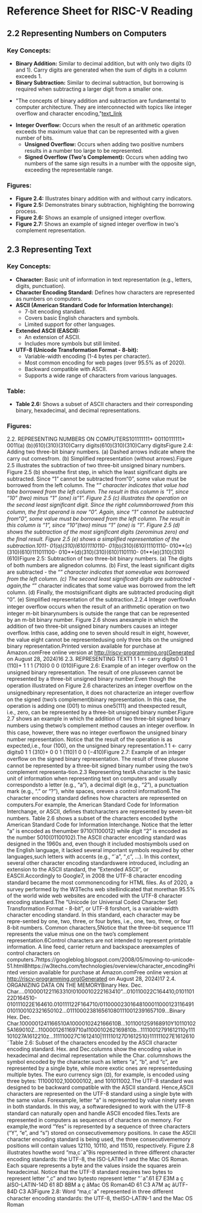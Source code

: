 # Reference Sheet for RISC-V Reading

## 2.2 Representing Numbers on Computers

### Key Concepts:

*   **Binary Addition:** Similar to decimal addition, but with only two digits (0 and 1). Carry digits are generated when the sum of digits in a column exceeds 1.
*   **Binary Subtraction:** Similar to decimal subtraction, but borrowing is required when subtracting a larger digit from a smaller one.

- "The concepts of binary addition and subtraction are fundamental to computer architecture. They are interconnected with topics like integer overflow and character encoding,"[text_link](binary-arithmetic-reflecton.md)



*   **Integer Overflow:** Occurs when the result of an arithmetic operation exceeds the maximum value that can be represented with a given number of bits.
    *   **Unsigned Overflow:** Occurs when adding two positive numbers results in a number too large to be represented.
    *   **Signed Overflow (Two's Complement):** Occurs when adding two numbers of the same sign results in a number with the opposite sign, exceeding the representable range.

### Figures:

*   **Figure 2.4:** Illustrates binary addition with and without carry indicators.
*   **Figure 2.5:** Demonstrates binary subtraction, highlighting the borrowing process.
*   **Figure 2.6:** Shows an example of unsigned integer overflow.
*   **Figure 2.7:** Shows an example of signed integer overflow in two's complement representation.

## 2.3 Representing Text

### Key Concepts:

*   **Character:** Basic unit of information in text representation (e.g., letters, digits, punctuation).
*   **Character Encoding Standard:** Defines how characters are represented as numbers on computers.
*   **ASCII (American Standard Code for Information Interchange):**
    *   7-bit encoding standard.
    *   Covers basic English characters and symbols.
    *   Limited support for other languages.
*   **Extended ASCII (EASCII):**
    *   An extension of ASCII.
    *   Includes more symbols but still limited.
*   **UTF-8 (Unicode Transformation Format - 8-bit):**
    *   Variable-width encoding (1-4 bytes per character).
    *   Most common encoding for web pages (over 95.5% as of 2020).
    *   Backward compatible with ASCII.
    *   Supports a wide range of characters from various languages.

### Table:

*   **Table 2.6:** Shows a subset of ASCII characters and their corresponding binary, hexadecimal, and decimal representations.

### Figures:
2.2. REPRESENTING NUMBERS ON COMPUTERS101111111+ 00110111111+ 0011(a) (b)(610)(310)(310)Carry digits(610)(310)(310)Carry digitsFigure 2.4: Adding two three-bit binary numbers. (a) Dashed arrows indicate where the carry out comesfrom. (b) Simpliﬁed representation (without arrows).Figure 2.5 illustrates the subtraction of two three-bit unsigned binary numbers. Figure 2.5 (b) showsthe ﬁrst step, in which the least signiﬁcant digits are subtracted. Since “1” cannot be subtracted from“0”, some value must be borrowed from the left column. The “*” character indicates that value had tobe borrowed from the left column. The result in this column is “1”, since “10” (two) minus “1” (one) is“1”. Figure 2.5 (c) illustrates the operation on the second least signiﬁcant digit. Since the right columnborrowed from this column, the ﬁrst operand is now “0”. Again, since “1” cannot be subtracted from“0”, some value must be borrowed from the left column. The result in this column is “1”, since “10”(two) minus “1” (one) is “1”. Figure 2.5 (d) shows the subtraction of the most signiﬁcant digits (zerominus zero) and the ﬁnal result. Figure 2.5 (e) shows a simpliﬁed representation of the subtraction.1011- 01(a)(310)(610)1110110- 01*(b)(310)(610)11101110- 010**(c)(310)(610)111011100- 010**(d)(310)(310)(610)1101110- 01**(e)(310)(310)(610)Figure 2.5: Subtraction of two three-bit binary numbers. (a) The digits of both numbers are alignedon columns. (b) First, the least signiﬁcant digits are subtracted - the “*” character indicates that somevalue was borrowed from the left column. (c) The second least signiﬁcant digits are subtracted - again,the “*” character indicates that some value was borrowed from the left column. (d) Finally, the mostsigniﬁcant digits are subtracted producing digit “0”. (e) Simpliﬁed representation of the subtraction.2.2.4 Integer overﬂowAn integer overﬂow occurs when the result of an arithmetic operation on two integer m-bit binarynumbers is outside the range that can be represented by an m-bit binary number. Figure 2.6 shows anexample in which the addition of two three-bit unsigned binary numbers causes an integer overﬂow. Inthis case, adding one to seven should result in eight, however, the value eight cannot be representedusing only three bits on the unsigned binary representation.Printed version available for purchase at Amazon.comFree online version at http://riscv-programming.org(Generated on August 28, 2024)16
2.3. REPRESENTING TEXT1 1 1 ← carry digits0 0 1 (110)+ 1 1 1 (710)0 0 0 (010)Figure 2.6: Example of an integer overﬂow on the unsigned binary representation. The result of one plusseven cannot be represented by a three-bit unsigned binary number.Even though the operation illustrated on Figure 2.6 characterizes an integer overﬂow on the unsignedbinary representation, it does not characterize an integer overﬂow on the signed (two’s complement)binary representation. In this case, the operation is adding one (001) to minus one5(111) and theexpected result, i.e., zero, can be represented by a three-bit unsigned binary number.Figure 2.7 shows an example in which the addition of two three-bit signed binary numbers using thetwo’s complement method causes an integer overﬂow. In this case, however, there was no integer overﬂowon the unsigned binary number representation. Notice that the result of the operation is as expected,i.e., four (100), on the unsigned binary representation.1 1 ← carry digits0 1 1 (310)+ 0 0 1 (110)1 0 0 (−410)Figure 2.7: Example of an integer overﬂow on the signed binary representation. The result of three plusone cannot be represented by a three-bit signed binary number using the two’s complement representa-tion.2.3 Representing textA character is the basic unit of information when representing text on computers and usually correspondsto a letter (e.g., “a”), a decimal digit (e.g., “2”), a punctuation mark (e.g., “.” or “?”), white spaces, oreven a control information6.The character encoding standard deﬁnes how characters are represented on computers.For example, the American Standard Code for Information Interchange, or ASCII, deﬁnes thatcharacters are represented by seven-bit numbers. Table 2.6 shows a subset of the characters encoded bythe American Standard Code for Information Interchange. Notice that the letter “a” is encoded as thenumber 9710(1100012) while digit “2” is encoded as the number 5010(01100102).The ASCII character encoding standard was designed in the 1960s and, even though it included mostsymbols used on the English language, it lacked several important symbols required by other languages,such letters with accents (e.g., “´a”, “¸c”, ...). In this context, several other character encoding standardswere introduced, including an extension to the ASCII standard, the “Extended ASCII”, or EASCII.Accordingly to Google7, in 2008 the UTF-8 character encoding standard became the most commonencoding for HTML ﬁles. As of 2020, a survey performed by the W3Techs web site8indicated that morethan 95.5% of the world wide web websites are encoded with the UTF-8 character encoding standard.The “Unicode (or Universal Coded Character Set) Transformation Format - 8-bit”, or UTF-8 forshort, is a variable-width character encoding standard. In this standard, each character may be repre-sented by one, two, three, or four bytes, i.e., one, two, three, or four 8-bit numbers. Common characters,5Notice that the three-bit sequence 111 represents the value minus one on the two’s complement representation.6Control characters are not intended to represent printable information. A line feed, carrier return and backspace areexamples of control characters on computers.7https://googleblog.blogspot.com/2008/05/moving-to-unicode-51.html8https://w3techs.com/technologies/overview/character_encodingPrinted version available for purchase at Amazon.comFree online version at http://riscv-programming.org(Generated on August 28, 2024)17
2.4. ORGANIZING DATA ON THE MEMORYBinary Hex. Dec. Char....0100001221163310!0100010222163410”...010110022C164410,010110122D164510-010111022E164610.010111122F164710/011000023016481000110001231164910101100102321650102...0111000238165610801110012391657109...Binary Hex. Dec. Char.1000001241166510A1000010242166610B...1011001259168910Y101101025A169010Z...1100001261169710a1100010262169810b...11110012791612110y111101027A1612210z...111110027C1612410|111110127D1612510}111111027E1612610˜Table 2.6: Subset of the characters encoded by the ASCII character encoding standard. Hex. and Dec.columns show the encoding value in hexadecimal and decimal representation while the Char. columnshows the symbol encoded by the character.such as letters “a”, “b”, and “c”, are represented by a single byte, while more exotic ones are representedusing multiple bytes. The euro currency sign (¤), for example, is encoded using three bytes: 111000102,100000102, and 101011002.The UTF-8 standard was designed to be backward compatible with the ASCII standard. Hence,ASCII characters are represented on the UTF-8 standard using a single byte with the same value. Forexample, letter “a” is represented by value ninety seven in both standards. In this way, a softwaredesigned to work with the UTF-8 standard can naturally open and handle ASCII encoded ﬁles.Texts are represented in computers as sequences of characters on memory. For example,the word “Yes” is represented by a sequence of three characters (“Y”, “e”, and “s”) stored on consecutivememory positions. In case the ASCII character encoding standard is being used, the three consecutivememory positions will contain values 12110, 10110, and 11510, respectively. Figure 2.8 illustrates howthe word “ma¸c˜a”9is represented in three diﬀerent character encoding standards: the UTF-8, the ISO-LATIN-1 and the Mac OS Roman. Each square represents a byte and the values inside the squares arein hexadecimal. Notice that the UTF-8 standard requires two bytes to represent letter “¸c” and two bytesto represent letter “˜a”.61 E7 E3M a ç ãISO-LATIN-14D 61 8D 8BM a ç ãMac OS Roman4D 61 C3 A7M aç ãUTF-84D C3 A3Figure 2.8: Word “ma¸c˜a” represented in three diﬀerent character encoding standards: the UTF-8, theISO-LATIN-1 and the Mac OS Roman